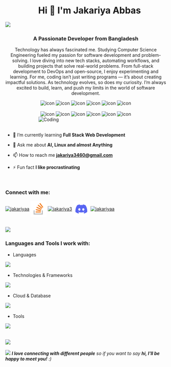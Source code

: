 <div align="center" id="user-content-toc">
  <ul>
    <summary>
      <h1>Hi 👋 I'm Jakariya Abbas</h1>
    </summary>
  </ul>
</div>

<img src="https://user-images.githubusercontent.com/73097560/115834477-dbab4500-a447-11eb-908a-139a6edaec5c.gif">

<h3 align="center">A Passionate Developer from Bangladesh</h3>
<p align="center">Technology has always fascinated me. Studying Computer Science Engineering fueled my passion for software development and problem-solving. I love diving into new tech stacks, automating workflows, and building projects that solve real-world problems.
From full-stack development to DevOps and open-source, I enjoy experimenting and learning. For me, coding isn’t just writing programs — it’s about creating impactful solutions. As technology evolves, so does my curiosity. I’m always excited to build, learn, and push my limits in the world of software development.</p>

<div align="center">
  <img src="https://techstack-generator.vercel.app/java-icon.svg" alt="icon" width="50" height="50" />
  <img src="https://techstack-generator.vercel.app/python-icon.svg" alt="icon" width="50" height="50" />
  <img src="https://techstack-generator.vercel.app/ts-icon.svg" alt="icon" width="50" height="50" />
  <img src="https://techstack-generator.vercel.app/js-icon.svg" alt="icon"width="50" height="50" />
  <img src="https://techstack-generator.vercel.app/react-icon.svg" alt="icon" width="50" height="50" />
 <img src="https://techstack-generator.vercel.app/mysql-icon.svg" alt="icon" width="50" height="50" />
</div>

<br>

<div align="center">
  <img src="https://techstack-generator.vercel.app/docker-icon.svg" alt="icon" width="50" height="50" />
  <img src="https://techstack-generator.vercel.app/aws-icon.svg" alt="icon" width="50" height="50" />
  <img src="https://techstack-generator.vercel.app/github-icon.svg" alt="icon" width="50" height="50" />
  <img src="https://techstack-generator.vercel.app/prettier-icon.svg" alt="icon" width="50" height="50" />
  <img src="https://techstack-generator.vercel.app/restapi-icon.svg" alt="icon" width="50" height="50" />
  <img src="https://techstack-generator.vercel.app/graphql-icon.svg" alt="icon" width="50" height="50" />
</div>

<img align="right" alt="Coding" width="400" src="https://user-images.githubusercontent.com/74038190/229223263-cf2e4b07-2615-4f87-9c38-e37600f8381a.gif">
<br><br>


- 🌱 I’m currently learning **Full Stack Web Development**

- 💬 Ask me about **AI, Linux and almost Anything**

- 📫 How to reach me **jakariya3460@gmail.com**

- ⚡ Fun fact **I like procrastinating**

<br>
<h3 align="left">Connect with me:</h3>
<p align="left">
<a href="https://linkedin.com/in/jakariyaa" target="blank"><img align="center" src="https://upload.wikimedia.org/wikipedia/commons/thumb/8/81/LinkedIn_icon.svg/240px-LinkedIn_icon.svg.png" alt="jakariyaa" height="40" width="40" /></a>
<a href="https://stackoverflow.com/users/9171320/exxack" target="blank"><img align="center" src="https://raw.githubusercontent.com/github/explore/9cd02d2b1e7afc18a6e69c0648160662db200f2e/topics/stackoverflow/stackoverflow.png" alt="exxack" height="50" width="50" /></a>
<a href="https://dev.to/jakariya3" target="blank"><img align="center" src="https://d2fltix0v2e0sb.cloudfront.net/dev-black.png" alt="jakariya3" height="40" width="40" /></a>
<a href="https://discordapp.com/users/470958316202229791" target="blank"><img align="center" src="https://raw.githubusercontent.com/github/explore/2a3ce46f963399611d8e2054bb0ce9a4b539296a/topics/discord/discord.png" alt="cyphernyx" height="50" width="50" /></a>
<a href="https://jakariyaa.medium.com/" target="blank"><img align="center" src="https://cdn-1.webcatalog.io/catalog/medium/medium-icon-filled-256.webp" alt="jakariyaa" height="40" width="40" /></a>

</p>

<br>

<img src="https://user-images.githubusercontent.com/73097560/115834477-dbab4500-a447-11eb-908a-139a6edaec5c.gif">


<h3 align="left">Languages and Tools I work with:</h3>

- Languages
<p align="left">
  <a href="https://skillicons.dev">
    <img src="https://skillicons.dev/icons?i=c,cpp,kotlin,ts,js,python" />
  </a>
</p>

- Technologies & Frameworks
<p align="left">
  <a href="https://skillicons.dev">
    <img src="https://skillicons.dev/icons?i=nodejs,express,react,nextjs,tailwind,materialui" />
  </a>
</p>

- Cloud & Database
<p align="left">
  <a href="https://skillicons.dev">
    <img src="https://skillicons.dev/icons?i=cloudflare,firebase,aws,mongodb,mysql,postgresql" />
  </a>
</p>

- Tools
<p align="left">
  <a href="https://skillicons.dev">
    <img src="https://skillicons.dev/icons?i=git,github,docker,idea,vscode,linux,arch,bash" />
  </a>
</p>

<br/>

<img src="https://user-images.githubusercontent.com/73097560/115834477-dbab4500-a447-11eb-908a-139a6edaec5c.gif">

<img src="https://media.giphy.com/media/LnQjpWaON8nhr21vNW/giphy.gif" width="60"> <em><b>I love connecting with different people</b> so if you want to say <b>hi, I'll be happy to meet you!</b> :)</em>

<br>
